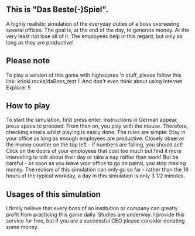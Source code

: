 ## This is "Das Beste(-)Spiel".

A highly realistic simulation of the everyday duties of a boss overseeing several offices.
The goal is, at the end of the day, to generate money. At the very least not lose all of it.
The employees help in this regard, but only as long as they are productive!

## Please note

To play a version of this game with highscores 'n stuff, please follow this link:
kricki.rocks/daBoss_test
!! And don't even think about using Internet Explorer !!

## How to play

To start the simulation, first press enter. Instructions in German appear, press space to proceed.
From then on, you play with the mouse. Therefore, checking emails whilst playing is easily done.
The rules are simple: Stay in your office as long as enough employees are productive. Closely observe the money counter on the top left - if numbers are falling, you should act! Click on the doors of your employees that cost too much but find it more interesting to talk about their day or take a nap rather than work! But be careful - as soon as you leave your office to go on patrol, you stop making money.
The realism of this simulation can only go so far - rather than the 18 hours of the typical workday, a day in this simulation is only 3 1/2 minutes.

## Usages of this simulation

I firmly believe that every boss of an institution or company can greatly profit from practicing this game daily. Studies are underway. I provide this service for free, but if you are a successful CEO please consider donating some money.
